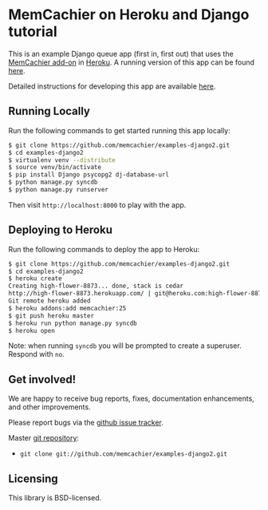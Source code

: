 # MemCachier on Heroku and Django tutorial

This is an example Django queue app (first in, first out) that uses
the [MemCachier add-on](https://addons.heroku.com/memcachier) in
[Heroku](http://www.heroku.com/). A running version of this app can be
found [here](http://memcachier-examples-django2.herokuapp.com).

Detailed instructions for developing this app are available
[here](https://devcenter.heroku.com/articles/django-memcache).

## Running Locally

Run the following commands to get started running this app locally:

~~~~ .sh
$ git clone https://github.com/memcachier/examples-django2.git
$ cd examples-django2
$ virtualenv venv --distribute
$ source venv/bin/activate
$ pip install Django psycopg2 dj-database-url
$ python manage.py syncdb
$ python manage.py runserver
~~~~

Then visit `http://localhost:8000` to play with the app.

## Deploying to Heroku

Run the following commands to deploy the app to Heroku:

~~~~ .sh
$ git clone https://github.com/memcachier/examples-django2.git
$ cd examples-django2
$ heroku create
Creating high-flower-8873... done, stack is cedar
http://high-flower-8873.herokuapp.com/ | git@heroku.com:high-flower-8873.git
Git remote heroku added
$ heroku addons:add memcachier:25
$ git push heroku master
$ heroku run python manage.py syncdb
$ heroku open
~~~~

Note: when running `syncdb` you will be prompted to create a
superuser. Respond with `no`.

## Get involved!

We are happy to receive bug reports, fixes, documentation enhancements,
and other improvements.

Please report bugs via the
[github issue tracker](http://github.com/memcachier/examples-django2/issues).

Master [git repository](http://github.com/memcachier/examples-django2):

* `git clone git://github.com/memcachier/examples-django2.git`

## Licensing

This library is BSD-licensed.

